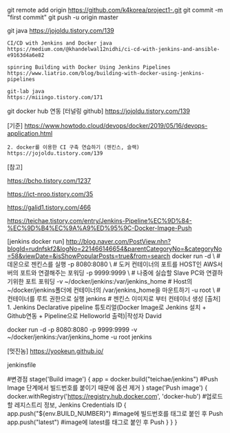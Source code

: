 

git remote add origin https://github.com/k4korea/project1-.git
git commit -m "first commit"
git push -u origin master



git java
https://jojoldu.tistory.com/139

    CI/CD with Jenkins and Docker java
    https://medium.com/@khandelwal12nidhi/ci-cd-with-jenkins-and-ansible-e9163d4a6e82

    spinring Building with Docker Using Jenkins Pipelines  
    https://www.liatrio.com/blog/building-with-docker-using-jenkins-pipelines

    git-lab java
    https://miiingo.tistory.com/171


git docker hub 연동
[터널링 github]
https://jojoldu.tistory.com/139

[기준]
https://www.howtodo.cloud/devops/docker/2019/05/16/devops-application.html

    2. docker를 이용한 CI 구축 연습하기 (젠킨스, 슬랙)
    https://jojoldu.tistory.com/139

[참고]

https://bcho.tistory.com/1237

https://ict-nroo.tistory.com/35

https://galid1.tistory.com/466

https://teichae.tistory.com/entry/Jenkins-Pipeline%EC%9D%84-%EC%9D%B4%EC%9A%A9%ED%95%9C-Docker-Image-Push


[jenkins docker run]
http://blog.naver.com/PostView.nhn?blogId=rudnfskf2&logNo=221466146654&parentCategoryNo=&categoryNo=58&viewDate=&isShowPopularPosts=true&from=search
docker run -d \   # 데몬으로 젠킨스를 실행
-p 8080:8080 \    # 도커 컨테이너의 포트를 HOST인 AWS서버의 포트와 연결해주는 포워딩
-p 9999:9999 \    # 나중에 실습할 Slave PC와 연결하기위한 포트 포워딩
-v ~/docker/jenkins:/var/jenkins_home # Host의 ~/docker/jenkins폴더에 컨테이너의 /var/jenkins_home을 마운트하기
-u root \ # 컨테이너를 루트 권한으로 실행
jenkins # 젠킨스 이미지로 부터 컨테이너 생성
[출처] 1. Jenkins Declarative pipeline 튜토리얼(Docker Image로 Jenkins 설치 + Github연동 + Pipeline으로 Helloworld 출력)|작성자 David

docker run -d -p 8080:8080 -p 9999:9999 -v ~/docker/jenkins:/var/jenkins_home -u root jenkins



[멋진놈]
https://yookeun.github.io/




jenkinsfile


#변경점
     stage('Build image') {
         app = docker.build("teichae/jenkins") #Push Image 단계에서 빌드번호를 붙이기 때문에 옵션 제거
     }
     stage('Push image') {
         docker.withRegistry('https://registry.hub.docker.com', 'docker-hub') #업로드할 레지스트리 정보, Jenkins Credentials ID {
             app.push("${env.BUILD_NUMBER}") #image에 빌드번호를 태그로 붙인 후 Push
             app.push("latest") #image에 latest를 태그로 붙인 후 Push
     }
  }
}